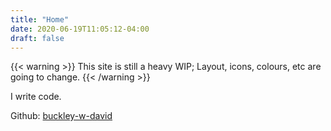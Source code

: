 ```yaml
---
title: "Home"
date: 2020-06-19T11:05:12-04:00
draft: false
---
```


{{< warning >}}
This site is still a heavy WIP; Layout, icons, colours, etc are going to change.
{{< /warning >}}

I write code.

Github: [buckley-w-david](https://github.com/buckley-w-david)
